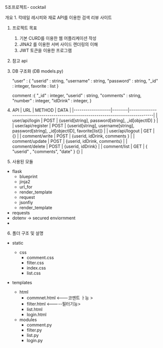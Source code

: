 5조프로젝트- cocktail

개요 1. 칵테일 레시피와 재료 API를 이용한 검색 리뷰 사이트

1. 프로젝트 목표

   1. 기본 CURD를 이용한 웹 어플리케이션 작성
   2. JINA2 를 이용한 서버 사이드 렌더링의 이해
   3. JWT 토큰을 이용한 프로그램
   <!-- 4. 필요한 기능을 올바르게 구현했나 -->

2. 참고 api

3. DB 구조화 (DB models.py)

   "user" : {
   "userid" : string,
   "username" : string,
   "password" : string,
   "\_id" : integer,
   favorite : list
   }

   comment :{
   "\_id" : integer,
   "userid" : string,
   "comments" : string,
   "number" : integer,
   "idDrink" : integer,
   }

4. API
   | URL | METHOD | DATA |
   |-------------------|--------|--------------------------------------------------------------------------------------|
   | user/api/login | POST | {userid[string], password[string], \_id[objectID] } |
   | user/api/register | POST | {userid[string], username[string], password[string], \_id[objectID], favorite[list]} |
   | user/api/logout | GET | {} |
   | comment/write | POST | {userid, idDrink, comments } |
   | comment/update | POST | {userid, idDrink, comments} |
   | comment/delete | POST | {userid, idDrink} |
   | comment/list | GET | { "userid" , "comments", "date" } {} |

5. 사용된 모듈

- flask
  - blueprint
  - jinja2
  - url_for
  - render_template
  - request
  - jsonfiy
  - render_template
- requests
- dotenv -> secured enviornment
-

6. 폴더 구조 및 설명

- static
  - css
    - comment.css
    - filter.css
    - index.css
    - list.css
- templates

  - html
    - commnet.html <---코멘트 ㅏ능 >
    - filter.html <-----필터기능>
    - list.html
    - login.html
  - modules
    - comment.py
    - filter.py
    - list.py
    - login.py

